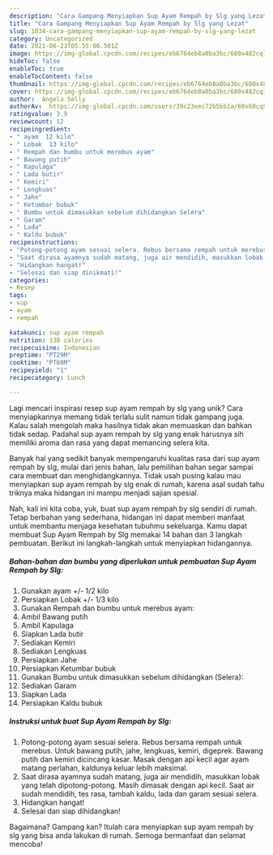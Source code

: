 ```yaml
---
description: "Cara Gampang Menyiapkan Sup Ayam Rempah by Slg yang Lezat"
title: "Cara Gampang Menyiapkan Sup Ayam Rempah by Slg yang Lezat"
slug: 1034-cara-gampang-menyiapkan-sup-ayam-rempah-by-slg-yang-lezat
category: Uncategorized
date: 2021-06-23T05:55:06.501Z
image: https://img-global.cpcdn.com/recipes/eb6764eb8a0ba3bc/680x482cq70/sup-ayam-rempah-by-slg-foto-resep-utama.jpg
hideToc: false
enableToc: true
enableTocContent: false
thumbnail: https://img-global.cpcdn.com/recipes/eb6764eb8a0ba3bc/680x482cq70/sup-ayam-rempah-by-slg-foto-resep-utama.jpg
cover: https://img-global.cpcdn.com/recipes/eb6764eb8a0ba3bc/680x482cq70/sup-ayam-rempah-by-slg-foto-resep-utama.jpg
author:  Angela Selly
authorAv:  https://img-global.cpcdn.com/users/39c23eec72b5bb1a/60x60cq50/avatar.jpg
ratingvalue: 3.9
reviewcount: 12
recipeingredient:
- " ayam  12 kilo"
- " Lobak  13 kilo"
- " Rempah dan bumbu untuk merebus ayam"
- " Bawang putih"
- " Kapulaga"
- " Lada butir"
- " Kemiri"
- " Lengkuas"
- " Jahe"
- " Ketumbar bubuk"
- " Bumbu untuk dimasukkan sebelum dihidangkan Selera"
- " Garam"
- " Lada"
- " Kaldu bubuk"
recipeinstructions:
- "Potong-potong ayam sesuai selera. Rebus bersama rempah untuk merebus. Untuk bawang putih, jahe, lengkuas, kemiri, digeprek. Bawang putih dan kemiri dicincang kasar. Masak dengan api kecil agar ayam matang perlahan, kaldunya keluar lebih maksimal."
- "Saat dirasa ayamnya sudah matang, juga air mendidih, masukkan lobak yang telah dipotong-potong. Masih dimasak dengan api kecil. Saat air sudah mendidih, tes rasa, tambah kaldu, lada dan garam sesuai selera."
- "Hidangkan hangat!"
- "Selesai dan siap dinikmati!"
categories:
- Resep
tags:
- sup
- ayam
- rempah

katakunci: sup ayam rempah 
nutrition: 138 calories
recipecuisine: Indonesian
preptime: "PT29M"
cooktime: "PT60M"
recipeyield: "1"
recipecategory: Lunch

---
```



Lagi mencari inspirasi resep sup ayam rempah by slg yang unik? Cara menyiapkannya memang tidak terlalu sulit namun tidak gampang juga. Kalau salah mengolah maka hasilnya tidak akan memuaskan dan bahkan tidak sedap. Padahal sup ayam rempah by slg yang enak harusnya sih memiliki aroma dan rasa yang dapat memancing selera kita.




Banyak hal yang sedikit banyak mempengaruhi kualitas rasa dari sup ayam rempah by slg, mulai dari jenis bahan, lalu pemilihan bahan segar sampai cara membuat dan menghidangkannya. Tidak usah pusing kalau mau menyiapkan sup ayam rempah by slg enak di rumah, karena asal sudah tahu triknya maka hidangan ini mampu menjadi sajian spesial.


Nah, kali ini kita coba, yuk, buat sup ayam rempah by slg sendiri di rumah. Tetap berbahan yang sederhana, hidangan ini dapat memberi manfaat untuk membantu menjaga kesehatan tubuhmu sekeluarga. Kamu dapat membuat Sup Ayam Rempah by Slg memakai 14 bahan dan 3 langkah pembuatan. Berikut ini langkah-langkah untuk menyiapkan hidangannya.

<!--inarticleads1-->

##### Bahan-bahan dan bumbu yang diperlukan untuk pembuatan Sup Ayam Rempah by Slg:

1. Gunakan  ayam +/- 1/2 kilo
1. Persiapkan  Lobak +/- 1/3 kilo
1. Gunakan  Rempah dan bumbu untuk merebus ayam:
1. Ambil  Bawang putih
1. Ambil  Kapulaga
1. Siapkan  Lada butir
1. Sediakan  Kemiri
1. Sediakan  Lengkuas
1. Persiapkan  Jahe
1. Persiapkan  Ketumbar bubuk
1. Gunakan  Bumbu untuk dimasukkan sebelum dihidangkan (Selera):
1. Sediakan  Garam
1. Siapkan  Lada
1. Persiapkan  Kaldu bubuk




<!--inarticleads2-->

##### Instruksi untuk buat Sup Ayam Rempah by Slg:

1. Potong-potong ayam sesuai selera. Rebus bersama rempah untuk merebus. Untuk bawang putih, jahe, lengkuas, kemiri, digeprek. Bawang putih dan kemiri dicincang kasar. Masak dengan api kecil agar ayam matang perlahan, kaldunya keluar lebih maksimal.
1. Saat dirasa ayamnya sudah matang, juga air mendidih, masukkan lobak yang telah dipotong-potong. Masih dimasak dengan api kecil. Saat air sudah mendidih, tes rasa, tambah kaldu, lada dan garam sesuai selera.
1. Hidangkan hangat!
1. Selesai dan siap dihidangkan!



Bagaimana? Gampang kan? Itulah cara menyiapkan sup ayam rempah by slg yang bisa anda lakukan di rumah. Semoga bermanfaat dan selamat mencoba!
